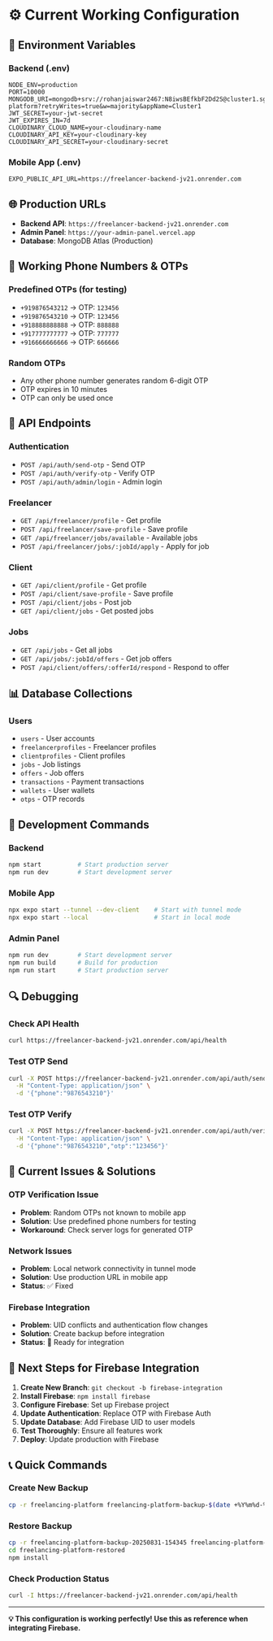 # ⚙️ Current Working Configuration

## 🔑 **Environment Variables**

### **Backend (.env)**
```env
NODE_ENV=production
PORT=10000
MONGODB_URI=mongodb+srv://rohanjaiswar2467:N8iwsBEfkbF2Dd2S@cluster1.sg9pmcf.mongodb.net/freelancing-platform?retryWrites=true&w=majority&appName=Cluster1
JWT_SECRET=your-jwt-secret
JWT_EXPIRES_IN=7d
CLOUDINARY_CLOUD_NAME=your-cloudinary-name
CLOUDINARY_API_KEY=your-cloudinary-key
CLOUDINARY_API_SECRET=your-cloudinary-secret
```

### **Mobile App (.env)**
```env
EXPO_PUBLIC_API_URL=https://freelancer-backend-jv21.onrender.com
```

## 🌐 **Production URLs**

- **Backend API**: `https://freelancer-backend-jv21.onrender.com`
- **Admin Panel**: `https://your-admin-panel.vercel.app`
- **Database**: MongoDB Atlas (Production)

## 📱 **Working Phone Numbers & OTPs**

### **Predefined OTPs (for testing)**
- `+919876543212` → OTP: `123456`
- `+919876543210` → OTP: `123456`
- `+918888888888` → OTP: `888888`
- `+917777777777` → OTP: `777777`
- `+916666666666` → OTP: `666666`

### **Random OTPs**
- Any other phone number generates random 6-digit OTP
- OTP expires in 10 minutes
- OTP can only be used once

## 🔧 **API Endpoints**

### **Authentication**
- `POST /api/auth/send-otp` - Send OTP
- `POST /api/auth/verify-otp` - Verify OTP
- `POST /api/auth/admin/login` - Admin login

### **Freelancer**
- `GET /api/freelancer/profile` - Get profile
- `POST /api/freelancer/save-profile` - Save profile
- `GET /api/freelancer/jobs/available` - Available jobs
- `POST /api/freelancer/jobs/:jobId/apply` - Apply for job

### **Client**
- `GET /api/client/profile` - Get profile
- `POST /api/client/save-profile` - Save profile
- `POST /api/client/jobs` - Post job
- `GET /api/client/jobs` - Get posted jobs

### **Jobs**
- `GET /api/jobs` - Get all jobs
- `GET /api/jobs/:jobId/offers` - Get job offers
- `POST /api/client/offers/:offerId/respond` - Respond to offer

## 📊 **Database Collections**

### **Users**
- `users` - User accounts
- `freelancerprofiles` - Freelancer profiles
- `clientprofiles` - Client profiles
- `jobs` - Job listings
- `offers` - Job offers
- `transactions` - Payment transactions
- `wallets` - User wallets
- `otps` - OTP records

## 🚀 **Development Commands**

### **Backend**
```bash
npm start          # Start production server
npm run dev        # Start development server
```

### **Mobile App**
```bash
npx expo start --tunnel --dev-client    # Start with tunnel mode
npx expo start --local                  # Start in local mode
```

### **Admin Panel**
```bash
npm run dev        # Start development server
npm run build      # Build for production
npm run start      # Start production server
```

## 🔍 **Debugging**

### **Check API Health**
```bash
curl https://freelancer-backend-jv21.onrender.com/api/health
```

### **Test OTP Send**
```bash
curl -X POST https://freelancer-backend-jv21.onrender.com/api/auth/send-otp \
  -H "Content-Type: application/json" \
  -d '{"phone":"9876543210"}'
```

### **Test OTP Verify**
```bash
curl -X POST https://freelancer-backend-jv21.onrender.com/api/auth/verify-otp \
  -H "Content-Type: application/json" \
  -d '{"phone":"9876543210","otp":"123456"}'
```

## 📝 **Current Issues & Solutions**

### **OTP Verification Issue**
- **Problem**: Random OTPs not known to mobile app
- **Solution**: Use predefined phone numbers for testing
- **Workaround**: Check server logs for generated OTP

### **Network Issues**
- **Problem**: Local network connectivity in tunnel mode
- **Solution**: Use production URL in mobile app
- **Status**: ✅ Fixed

### **Firebase Integration**
- **Problem**: UID conflicts and authentication flow changes
- **Solution**: Create backup before integration
- **Status**: 🔄 Ready for integration

## 🎯 **Next Steps for Firebase Integration**

1. **Create New Branch**: `git checkout -b firebase-integration`
2. **Install Firebase**: `npm install firebase`
3. **Configure Firebase**: Set up Firebase project
4. **Update Authentication**: Replace OTP with Firebase Auth
5. **Update Database**: Add Firebase UID to user models
6. **Test Thoroughly**: Ensure all features work
7. **Deploy**: Update production with Firebase

## 📞 **Quick Commands**

### **Create New Backup**
```bash
cp -r freelancing-platform freelancing-platform-backup-$(date +%Y%m%d-%H%M%S)
```

### **Restore Backup**
```bash
cp -r freelancing-platform-backup-20250831-154345 freelancing-platform-restored
cd freelancing-platform-restored
npm install
```

### **Check Production Status**
```bash
curl -I https://freelancer-backend-jv21.onrender.com/api/health
```

---

**💡 This configuration is working perfectly! Use this as reference when integrating Firebase.**
